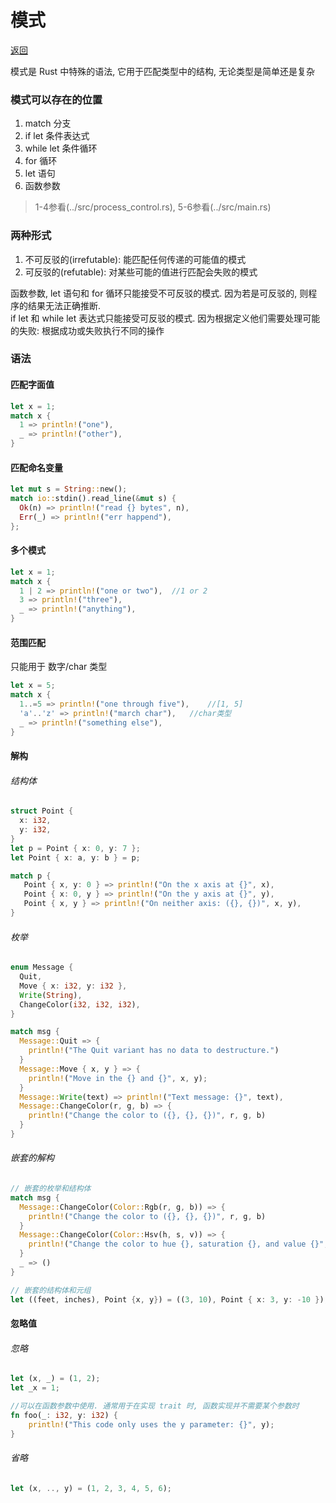 # 模式
[返回](../README.md)

模式是 Rust 中特殊的语法, 它用于匹配类型中的结构, 无论类型是简单还是复杂

### 模式可以存在的位置
1. match 分支
2. if let 条件表达式
3. while let 条件循环
4. for 循环
5. let 语句
6. 函数参数

> 1-4参看(../src/process_control.rs), 5-6参看(../src/main.rs)

### 两种形式
1. 不可反驳的(irrefutable): 能匹配任何传递的可能值的模式
2. 可反驳的(refutable): 对某些可能的值进行匹配会失败的模式

函数参数, let 语句和 for 循环只能接受不可反驳的模式. 因为若是可反驳的, 则程序的结果无法正确推断. <br>
if let 和 while let 表达式只能接受可反驳的模式. 因为根据定义他们需要处理可能的失败: 根据成功或失败执行不同的操作

### 语法
#### 匹配字面值
```rs
let x = 1;
match x {
  1 => println!("one"),
  _ => println!("other"),
}
```

#### 匹配命名变量
```rs
let mut s = String::new();
match io::stdin().read_line(&mut s) {
  Ok(n) => println!("read {} bytes", n),
  Err(_) => println!("err happend"),
};
```

#### 多个模式
```rs
let x = 1;
match x {
  1 | 2 => println!("one or two"),  //1 or 2
  3 => println!("three"),
  _ => println!("anything"),
}
```

#### 范围匹配
只能用于 数字/char 类型
```rs
let x = 5;
match x {
  1..=5 => println!("one through five"),    //[1, 5]
  'a'..'z' => println!("march char"),   //char类型
  _ => println!("something else"),
}
```

#### 解构
###### 结构体
```rs
struct Point {
  x: i32,
  y: i32,
}
let p = Point { x: 0, y: 7 };
let Point { x: a, y: b } = p;

match p {
   Point { x, y: 0 } => println!("On the x axis at {}", x),
   Point { x: 0, y } => println!("On the y axis at {}", y),
   Point { x, y } => println!("On neither axis: ({}, {})", x, y),
}
```

###### 枚举
```rs
enum Message {
  Quit,
  Move { x: i32, y: i32 },
  Write(String),
  ChangeColor(i32, i32, i32),
}

match msg {
  Message::Quit => {
    println!("The Quit variant has no data to destructure.")
  }
  Message::Move { x, y } => {
    println!("Move in the {} and {}", x, y);
  }
  Message::Write(text) => println!("Text message: {}", text),
  Message::ChangeColor(r, g, b) => {
    println!("Change the color to ({}, {}, {})", r, g, b)
  }
}
```

###### 嵌套的解构
```rs
// 嵌套的枚举和结构体
match msg {
  Message::ChangeColor(Color::Rgb(r, g, b)) => {
    println!("Change the color to ({}, {}, {})", r, g, b)
  }
  Message::ChangeColor(Color::Hsv(h, s, v)) => {
    println!("Change the color to hue {}, saturation {}, and value {}", h, s, v)
  }
  _ => ()
}

// 嵌套的结构体和元组
let ((feet, inches), Point {x, y}) = ((3, 10), Point { x: 3, y: -10 });
```

#### 忽略值
###### 忽略
```rs
let (x, _) = (1, 2);
let _x = 1;

//可以在函数参数中使用. 通常用于在实现 trait 时, 函数实现并不需要某个参数时
fn foo(_: i32, y: i32) {
    println!("This code only uses the y parameter: {}", y);
}
```

###### 省略
```rs
let (x, .., y) = (1, 2, 3, 4, 5, 6);
```
